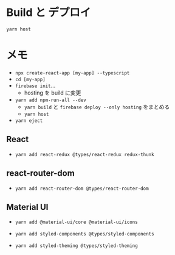 # Build と デプロイ

  ``yarn host``

# メモ
- ``npx create-react-app [my-app] --typescript``
- ``cd [my-app]``
- ``firebase init``...
    - hosting を build に変更
- ``yarn add npm-run-all --dev``
    - ``yarn build`` と ``firebase deploy --only hosting`` をまとめる
    - ``yarn host``
- ``yarn eject``

## React
- ``yarn add react-redux @types/react-redux redux-thunk``

## react-router-dom
- ``yarn add react-router-dom @types/react-router-dom``

## Material UI
- ``yarn add @material-ui/core @material-ui/icons``

- ``yarn add styled-components @types/styled-components``
- ``yarn add styled-theming @types/styled-theming``